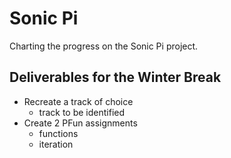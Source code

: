 # Sonic Pi
Charting the progress on the Sonic Pi project.

## Deliverables for the Winter Break
- Recreate a track of choice
    - track to be identified
- Create 2 PFun assignments
    - functions
    - iteration
